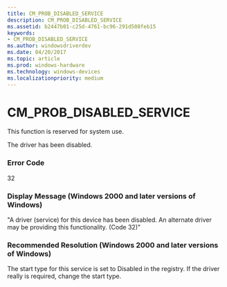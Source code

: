 ```yaml
---
title: CM_PROB_DISABLED_SERVICE
description: CM_PROB_DISABLED_SERVICE
ms.assetid: b2447b01-c25d-4761-bc96-291d508feb15
keywords:
- CM_PROB_DISABLED_SERVICE
ms.author: windowsdriverdev
ms.date: 04/20/2017
ms.topic: article
ms.prod: windows-hardware
ms.technology: windows-devices
ms.localizationpriority: medium
---
```


# CM_PROB_DISABLED_SERVICE

This function is reserved for system use.





The driver has been disabled.

### Error Code

32

### Display Message (Windows 2000 and later versions of Windows)

"A driver (service) for this device has been disabled. An alternate driver may be providing this functionality. (Code 32)"

### Recommended Resolution (Windows 2000 and later versions of Windows)

The start type for this service is set to Disabled in the registry. If the driver really is required, change the start type.

 

 






